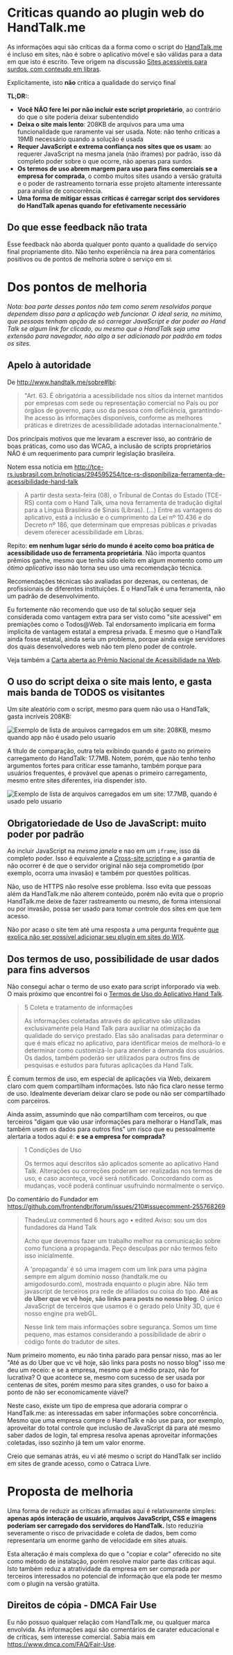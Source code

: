 # Criticas quando ao plugin web do HandTalk.me

As informações aqui são críticas da a forma como o script do [HandTalk.me](http://www.handtalk.me/)
é incluso em sites, não é sobre o aplicativo móvel e são válidas para a data
em que isto é escrito. Teve origem na discussão [Sites acessiveis para surdos, com conteudo em libras](https://github.com/frontendbr/forum/issues/210).

Explicitamente, isto **não** critica a qualidade do serviço final

**TL;DR:**:

- **Você NÃO fere lei por não incluir este script proprietário**, ao contrário
do que o site poderia deixar subentendido
- **Deixa o site mais lento**: 208KB de arquivos para uma uma funcionalidade que
raramente vai ser usada. Note: não tenho críticas a 19MB necessário quando a solução
é usada
- **Requer JavaScript e extrema confiança nos sites que os usam**: ao requerer
JavaScript na mesma janela (não iframes) por padrão, isso dá completo poder sobre
o que ocorre, não apenas para surdos
- **Os termos de uso abrem margem para uso para fins comerciais se a empresa for
comprada**, o combo muitos sites usando a versão gratuita e o poder de
rastreamento tornaria esse projeto altamente interessante para análise de
concorrência.
- **Uma forma de mitigar essas críticas é carregar script dos servidores do
HandTalk apenas quando for efetivamente necessário**

## Do que esse feedback não trata
Esse feedback não aborda qualquer ponto quanto a qualidade do serviço final
propriamente dito. Não tenho experiência na área para comentários positivos
ou de pontos de melhoria sobre o serviço em si.

# Dos pontos de melhoria

_Nota: boa parte desses pontos não tem como serem resolvidos porque dependem
disso para a aplicação web funcionar. O ideal seria, no mínimo, que pessoas
tenham opção de só carregar JavaScript e dar poder ao Hand Talk se algum
link for clicado, ou mesmo que o HandTalk seja uma extensão para navegador,
não algo a ser adicionado por padrão em todos os sites._

## Apelo à autoridade

De http://www.handtalk.me/sobre#lbi:

> "Art. 63. É obrigatória a acessibilidade nos sítios da internet  mantidos por empresas com sede ou representação comercial no País ou por órgãos de governo, para uso da pessoa com deficiência, garantindo-lhe acesso às informações disponíveis, conforme as melhores práticas e diretrizes de acessibilidade adotadas internacionalmente."

Dos principais motivos que me levaram a escrever isso, ao contrário de boas
práticas, como uso das WCAG, a inclusão de scripts proprietários NÃO é um
requerimento para cumprir legislação brasileira.

Notem essa notícia em http://tce-rs.jusbrasil.com.br/noticias/294595254/tce-rs-disponibiliza-ferramenta-de-acessibilidade-hand-talk

> A partir desta sexta-feira (08), o Tribunal de Contas do Estado (TCE-RS) conta com o Hand Talk, uma nova ferramenta de tradução digital para a Língua Brasileira de Sinais (Líbras). (...) Entre as vantagens do aplicativo, está a inclusão e o cumprimento da Lei nº 10.436 e do Decreto nº 186, que determinam que empresas públicas e privadas devem oferecer acessibilidade em Líbras.

Repito: **em nenhum lugar sério do mundo é aceito como boa prática de
acessibilidade uso de ferramenta proprietária**. Não importa quantos prêmios
ganhe, mesmo que tenha sido eleito em algum momento como _um ótimo aplicativo_
isso não torna seu uso uma recomendação técnica.

Recomendações técnicas são avaliadas por dezenas, ou centenas, de profissionais
de diferentes instituições. E o HandTalk é uma ferramenta, não um padrão de
desenvolvimento.

Eu fortemente não recomendo que uso de tal solução sequer seja considerada como
vantagem extra para ser visto como "site acessível" em premiações como
o Todos@Web. Tal endorsamento implicaria em forma implicita de vantagem
estatal a empresa privada. E mesmo que o HandTalk ainda fosse estatal, ainda
seria um problema, porque ainda exige servidores dos quais desenvolvedores web
não tem pleno poder de controle.

Veja também a [Carta aberta ao Prêmio Nacional de Acessibilidade na Web](https://github.com/fititnt/carta-aberta-premio-nacional-acessibilidade-na-web).

## O uso do script deixa o site mais lento, e gasta mais banda de TODOS os visitantes

Um site aleatório com o script, mesmo para quem não usa o HandTalk, gasta incríveis
208KB:

![Exemplo de lista de arquivos carregados em um site: 208KB, mesmo quando app não é usado pelo usuario](arquivos-carregados-por-padrao-sempre.png)

A título de comparação, outra tela exibindo quando é gasto no primeiro
carregamento do HandTalk: 17.7MB. Notem, porém, que não tenho tenho argumentos
fortes para críticar esse tamanho, também porque para usuários frequentes, é
provável que apenas o primeiro carregamento, mesmo entre sites diferentes, iria
dispender isto.

![Exemplo de lista de arquivos carregados em um site: 17.7MB, quando é usado pelo usuario](arquivos-carregados-quando-ativado.png)

## Obrigatoriedade de Uso de JavaScript: muito poder por padrão
Ao incluir JavaScript na _mesma janela_ e nao em um `iframe`, isso dá completo
poder. Isso é equivalente a [Cross-site scripting](https://pt.wikipedia.org/wiki/Cross-site_scripting)
e a garantia de não ocorrer é de que o servidor original não seja comprometido
(por exemplo, ocorra uma invasão) e também por questões políticas.

Não, uso de HTTPS não resolve esse problema. Isso evita que pessoas além da
HandTalk.me não alterem conteúdo, porém não evita que o proprio HandTalk.me
deixe de fazer rastreamento ou mesmo, de forma intensional ou por invasão,
possa ser usado para tomar controle dos sites em que tem acesso.

Não por acaso o site tem até uma resposta a uma pergunta frequênte [que explica
não ser possível adicionar seu plugin em sites do WIX](http://suporte.handtalk.me/hc/pt-br/articles/218408658-Meu-site-foi-feito-na-plataforma-WIX-Posso-colocar-o-Hand-Talk-nele-).

## Dos termos de uso, possibilidade de usar dados para fins adversos

Não consegui achar o termo de uso exato para script inforporado via web. O mais
próximo que encontrei foi o [Termos de Uso do Aplicativo Hand Talk](http://suporte.handtalk.me/hc/pt-br/articles/218403418-Termos-de-Uso-do-Aplicativo-Hand-Talk).

> 5 Coleta e tratamento de informações
>
> As informações coletadas através do aplicativo são utilizadas exclusivamente pela Hand Talk para auxiliar na otimização da qualidade do serviço prestado. Elas são analisadas para determinar o que é mais eficaz no aplicativo, para identificar meios de melhorá-lo e determinar como customizá-lo para atender a demanda dos usuários. Os dados, também poderão ser utilizados para outros fins de pesquisas e estudos para futuras aplicações da Hand Talk.

É comum termos de uso, em especial de aplicações via Web, deixarem claro com
quem compartilham informações. Isto não fica claro nesse termo de uso.
Idealmente deveriam deixar claro se pode ou não ser compartilhado com parceiros.

Ainda assim, assumindo que não compartilham com terceiros, ou que terceiros
"digam que vão usar informações para melhorar o HandTalk, mas também usem
os dados para outros fins" um risco que eu
pessoalmente alertaria a todos aqui é: **e se a empresa for comprada?**

> 1 Condições de Uso
> 
> Os termos aqui descritos são aplicados somente ao aplicativo Hand Talk.
Alterações ou correções poderam ser realizadas nos termos de uso, e caso aconteça, você será notificado. Concordando com as mudanças, você poderá continuar usufruindo normalmente o serviço.

Do comentário do Fundador em https://github.com/frontendbr/forum/issues/210#issuecomment-255768269

> ThadeuLuz commented 6 hours ago • edited
> Aviso: sou um dos fundadores da Hand Talk
> 
> Acho que devemos fazer um trabalho melhor na comunicação sobre como funciona a propaganda. Peço desculpas por não termos feito isso inicialmente.
> 
> A 'propaganda' é só uma imagem com um link para uma página sempre em algum domínio nosso (handtalk.me ou amigodosurdo.com), mostrada enquanto o plugin abre. Não tem javascript de terceiros pra rede de afiliados ou coisa do tipo. **Até as do Uber que vc vê hoje, são links para posts no nosso blog**. O único JavaScript de terceiros que usamos é o gerado pelo Unity 3D, que é nosso engine pra webGL.
> 
> Nesse link tem mais informações sobre segurança. Somos um time pequeno, mas estamos considerando a possibilidade de abrir o código fonte do tradutor de sites.

Num primeiro momento, eu não tinha parado para pensar nisso, mas ao ler "Até as
do Uber que vc vê hoje, são links para posts no nosso blog" isso me deu um
receio: e se a empresa, mesmo que a médio prazo, não for lucrativa? O que
acontece se, mesmo com sucesso de ser usada por centenas de sites, porém
mesmo para sites grandes, o uso for baixo a ponto de não ser economicamente
viável?

Neste caso, existe um tipo de empresa que adoraria comprar o HandTalk.me: as
interessadas em saber informações sobre concorrência. Mesmo que uma empresa
compre o HandTalk e não use para, por exemplo, aproveitar do total controle
que inclusão de JavaScript dá para até mesmo saber dados de login, tal empresa
resolva apenas aproveitar informações coletadas, isso sozinho já tem um valor
enorme.

Creio que semanas atrás, eu vi até mesmo o script do HandTalk ser inclído em
sites de grande acesso, como o Catraca Livre.

# Proposta de melhoria

Uma forma de reduzir as críticas afirmadas aqui é relativamente simples:
**apenas após interação de usuário, arquivos JavaScript, CSS e imagens poderiam
ser carregado dos servidores do HandTalk.** Isto reduziria severamente o risco
de privacidade e coleta de dados, bem como representaria um enorme ganho de
velocidade em sites atuais.

Esta alteração é mais complexa do que o "copiar e colar" oferecido no site
como método de instalação, porém resolve maior parte das críticas aqui. Isto
também reduz a atratividade da empresa em ser comprada por terceiros
interessados no potencial de informação que ela pode ter mesmo com o plugin
na versão gratúita.

## Direitos de cópia - DMCA Fair Use

Eu não possuo qualquer relação com HandTalk.me, ou qualquer marca envolvida. As
informações aqui são comentários de carater educacional e de críticas, sem
interesse comercial. Sabia mais em https://www.dmca.com/FAQ/Fair-Use.